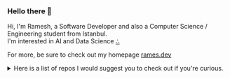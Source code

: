 ### Hello there 👋

Hi, I'm Ramesh, a Software Developer and also a Computer Science / Engineering student from Istanbul.<br>
I'm interested in AI and Data Science [∴](https://rames.dev/about)

For more, be sure to check out my homepage [rames.dev](https://rames.dev/)

<details><summary>Here is a list of repos I would suggest you to check out if you're curious.</summary><br>

- [kes.im](https://github.com/ramesaliyev/kes.im) No-log url shortener works on top of Cloudflares' Workers
- [mom](https://github.com/ramesaliyev/mom) Proof of concept for Message-Oriented-Middleware based architecture
- [trigonoparty](https://github.com/ramesaliyev/trigonoparty) Simple Trigonometry Visualisation with Pure JavaScript
- [numerica](https://github.com/ramesaliyev/numerica) Numerical analysis methods implemented in Python
- [visual noises](https://github.com/ramesaliyev/visual-noises) Noise Algorithms Visualised in 1D and 2D with pure JavaScript
- [dev stack](https://github.com/ramesaliyev/dev-stack) Personal Development Stack
- [definitions](https://github.com/ramesaliyev/definitions) Some definitions that I'm having trouble to remember
- [links](https://github.com/ramesaliyev/links) Great links to remember
- [facty](https://github.com/ramesaliyev/facty) Integer Factorization Approaches with JavaScript
- [kilp](https://github.com/ramesaliyev/kilp) Util for Mac to kill process listening on port
- [glone](https://github.com/ramesaliyev/glone) Simple utility to run post-clone jobs after git clone
- [agnostic](https://github.com/ramesaliyev/agnostic) Walkthrough for creating provider agnostic scalable server environment from scratch
- [famine](https://github.com/ramesaliyev/famine) Early POC for 2D RTS Kinda Game Rendering in Browser
- [aloy](https://github.com/ramesaliyev/aloy) My own NodeJS utilities / recipes / sandboxing collection library
- [foqus](https://github.com/ramesaliyev/foqus) WIP. Site blocker proxy to help you focus.

</details>
